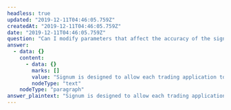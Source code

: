```yaml
---
headless: true
updated: "2019-12-11T04:46:05.759Z"
createdAt: "2019-12-11T04:46:05.759Z"
date: "2019-12-11T04:46:05.759Z"
question: "Can I modify parameters that affect the accuracy of the signal?"
answer:
  - data: {}
    content:
      - data: {}
        marks: []
        value: "Signum is designed to allow each trading application to choose signal parameters on a per-symbol basis. Specifically, applications choose the probability values (or “accuracy thresholds”) upon which to take action. This allows applications to tune signal accuracy and triggering frequencies to meet specific trading goals. Registered users gain access to interactive charts that report accuracy, triggering frequency, and other signal performance metrics for selectable accuracy threshold values."
        nodeType: "text"
    nodeType: "paragraph"
answer_plaintext: "Signum is designed to allow each trading application to choose signal parameters on a per-symbol basis. Specifically, applications choose the probability values (or “accuracy thresholds”) upon which to take action. This allows applications to tune signal accuracy and triggering frequencies to meet specific trading goals. Registered users gain access to interactive charts that report accuracy, triggering frequency, and other signal performance metrics for selectable accuracy threshold values."
---
```

